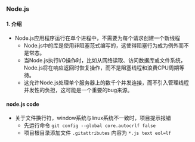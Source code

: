 
### Node.js
#### 1. 介绍
- Node.js应用程序运行在单个进程中，不需要为每个请求创建一个新线程
  - Node.js中的库是使用非阻塞范式编写的，这使得阻塞行为成为例外而不是常态。
  - 当Node.js执行I/O操作时，比如从网络读取、访问数据库或文件系统，Node.js将在响应返回时恢复操作，而不是阻塞线程和浪费CPU周期等待。
  - 这允许Node.js处理单个服务器上的数千个并发连接，而不引入管理线程并发性的负担，这可能是一个重要的bug来源。

#### node.js code
- 关于文件换行符，window系统与linux系统不一致时，项目提示报错
  - 先运行命令 `git config --global core.autocrlf false`
  - 项目根目录添加文件 `.gitattributes` 内容为 `*.js text eol=lf`
